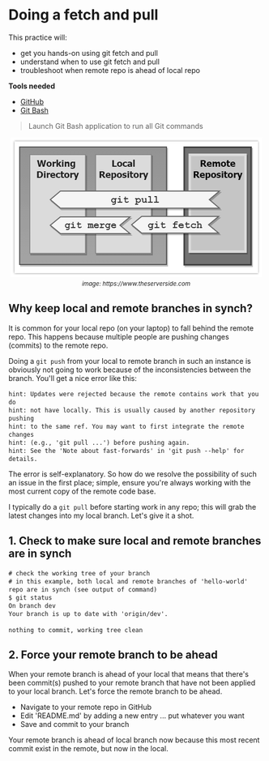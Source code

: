 # Doing a fetch and pull
This practice will:
* get you hands-on using git fetch and pull
* understand when to use git fetch and pull
* troubleshoot when remote repo is ahead of local repo

**Tools needed**
* [GitHub](https://github.com/join)
* [Git Bash](https://git-scm.com/downloads)
> Launch Git Bash application to run all Git commands

<p align="center"><img src="../../images/git-pull-vs-fetch.gif"><br/><small><i>image: https://www.theserverside.com</i></small></p>

## Why keep local and remote branches in synch?
It is common for your local repo (on your laptop) to fall behind the remote repo. This happens because multiple people are pushing changes (commits) to the remote repo.

Doing a `git push` from your local to remote branch in such an instance is obviously not going to work because of the inconsistencies between the branch. You'll get a nice error like this:
```
hint: Updates were rejected because the remote contains work that you do
hint: not have locally. This is usually caused by another repository pushing
hint: to the same ref. You may want to first integrate the remote changes
hint: (e.g., 'git pull ...') before pushing again.
hint: See the 'Note about fast-forwards' in 'git push --help' for details.
```
The error is self-explanatory. So how do we resolve the possibility of such an issue in the first place; simple, ensure you're always working with the most current copy of the remote code base. 

I typically do a `git pull` before starting work in any repo; this will grab the latest changes into my local branch. Let's give it a shot.

## 1. Check to make sure local and remote branches are in synch
```
# check the working tree of your branch
# in this example, both local and remote branches of 'hello-world' repo are in synch (see output of command)
$ git status
On branch dev
Your branch is up to date with 'origin/dev'.

nothing to commit, working tree clean
```

## 2. Force your remote branch to be ahead
When your remote branch is ahead of your local that means that there's been commit(s) pushed to your remote branch that have not been applied to your local branch. Let's force the remote branch to be ahead.
* Navigate to your remote repo in GitHub
* Edit 'README.md' by adding a new entry ... put whatever you want
* Save and commit to your branch

Your remote branch is ahead of local branch now because this most recent commit exist in the remote, but now in the local.

## 





